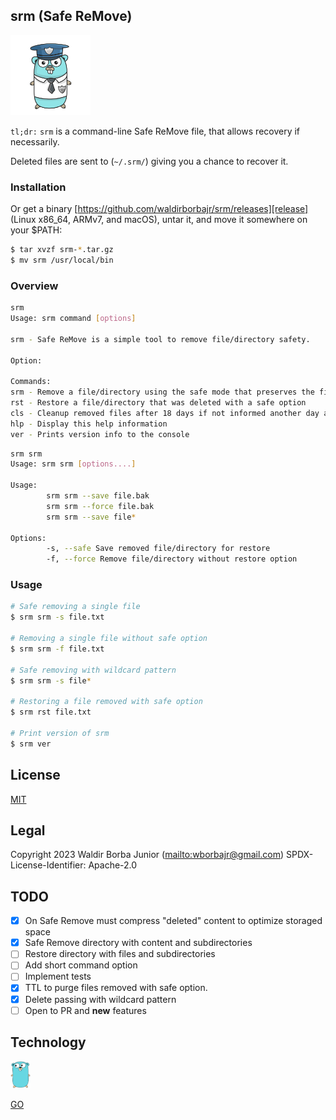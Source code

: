 
## srm (Safe ReMove)

<p>
  <img src="./assets/logo.png" width="128"/>
  <br>
</p>

`tl;dr:` ```srm``` is a command-line Safe ReMove file, that allows recovery if necessarily.

Deleted files are sent to (```~/.srm/```) giving you a chance to recover it. 

### Installation
   
Or get a binary [https://github.com/waldirborbajr/srm/releases][release] (Linux x86_64, ARMv7, and macOS), untar it, and move it somewhere on your $PATH:

```sh
$ tar xvzf srm-*.tar.gz
$ mv srm /usr/local/bin
```

### Overview

```sh
srm
Usage: srm command [options]

srm - Safe ReMove is a simple tool to remove file/directory safety.

Option:

Commands:
srm - Remove a file/directory using the safe mode that preserves the file that is possible to restore
rst - Restore a file/directory that was deleted with a safe option
cls - Cleanup removed files after 18 days if not informed another day as parameter
hlp - Display this help information
ver - Prints version info to the console
```

```sh
srm srm
Usage: srm srm [options....]

Usage:
        srm srm --save file.bak
        srm srm --force file.bak
        srm srm --save file*

Options:
        -s, --safe Save removed file/directory for restore
        -f, --force Remove file/directory without restore option
```      

### Usage

```sh
# Safe removing a single file
$ srm srm -s file.txt

# Removing a single file without safe option
$ srm srm -f file.txt

# Safe removing with wildcard pattern
$ srm srm -s file*

# Restoring a file removed with safe option
$ srm rst file.txt

# Print version of srm
$ srm ver 
```

## License

[MIT](https://github.com/waldirborbajr/srm/blob/main/LICENSE)

## Legal

Copyright 2023 Waldir Borba Junior (<mailto:wborbajr@gmail.com>)
SPDX-License-Identifier: Apache-2.0

## TODO
- [x] On Safe Remove must compress "deleted" content to optimize storaged space
- [x] Safe Remove directory with content and subdirectories
- [ ] Restore directory with files and subdirectories
- [ ] Add short command option
- [ ] Implement tests
- [x] TTL to purge files removed with safe option.
- [x] Delete passing with wildcard pattern
- [ ] Open to PR and **new** features

## Technology

<img src="assets/gopher.png" alt="srm" width="32" /> 

[GO](https://go.dev/)
